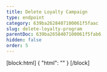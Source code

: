 ```yaml
---
title: Delete Loyalty Campaign
type: endpoint
category: 639ba2628407100061f5faac
slug: delete-loyalty-program
parentDoc: 639ba2658407100061f5fab6
hidden: false
order: 5
---
```

[block:html]
{
  "html": "<style>\n.LanguagePicker-divider { \n  display: none; }\n</style>"
}
[/block]
